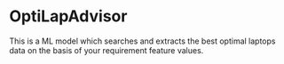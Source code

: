 # OptiLapAdvisor
This is a ML model which searches and extracts the best optimal laptops data on the basis of your requirement feature values.
